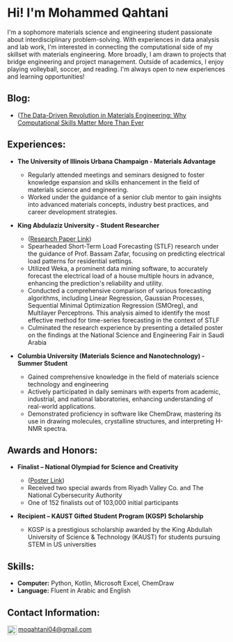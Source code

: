 <h1> Hi! I'm Mohammed Qahtani <br/><a 

<h2> </h2>

I'm a sophomore materials science and engineering student passionate about interdisciplinary problem-solving. With experiences in data analysis and lab work, I'm interested in connecting the computational side of my skillset with materials engineering. More broadly, I am drawn to projects that bridge engineering and project management. Outside of academics, I enjoy playing volleyball, soccer, and reading.
I'm always open to new experiences and learning opportunities!




<h2> Blog:</h2>

- ([The Data-Driven Revolution in Materials Engineering: Why Computational Skills Matter More Than Ever
]([https://github.com/Mohammed-qahtani/Mohammed-qahtani/blob/main/BADM261_Poster.pdf](https://github.com/Mohammed-qahtani/Mohammed-qahtani/blob/main/BADM%20261%20-%20Mohammed%20Qahtani_BlogPost1.pdf))
 
<h2> Experiences:</h2>

- <b> The University of Illinois Urbana Champaign - Materials Advantage </b>

    - Regularly attended meetings and seminars designed to foster knowledge expansion and skills enhancement in the field of materials science and engineering.
    - Worked under the guidance of a senior club mentor to gain insights into advanced materials concepts, industry best practices, and career development strategies.

  
- <b> King Abdulaziz University - Student Researcher </b>
   
    - ([Research Paper Link](https://github.com/Mohammed-qahtani/Mohammed-qahtani/blob/main/BADM261_Research.pdf))
    - Spearheaded Short-Term Load Forecasting (STLF) research under the guidance of Prof. Bassam Zafar, focusing on predicting electrical load patterns for residential settings.
    - Utilized Weka, a prominent data mining software, to accurately forecast the electrical load of a house multiple hours in advance, enhancing the prediction's reliability and utility.
    - Conducted a comprehensive comparison of various forecasting algorithms, including Linear Regression, Gaussian Processes, Sequential Minimal Optimization Regression (SMOreg), and Multilayer Perceptrons. This analysis aimed to identify the most effective method for time-series forecasting in the context of STLF
    - Culminated the research experience by presenting a detailed poster on the findings at the National Science and Engineering Fair in Saudi Arabia


 
 - <b> Columbia University (Materials Science and Nanotechnology) - Summer Student </b>

    - Gained comprehensive knowledge in the field of materials science technology and engineering
    - Actively participated in daily seminars with experts from academic, industrial, and national laboratories, enhancing understanding of real-world applications.
    - Demonstrated proficiency in software like ChemDraw, mastering its use in drawing molecules, crystalline structures, and interpreting H-NMR spectra.

<h2>  Awards and Honors:</h2>

-  <b> Finalist – National Olympiad for Science and Creativity </b>

    - ([Poster Link](https://github.com/Mohammed-qahtani/Mohammed-qahtani/blob/main/BADM261_Poster.pdf))
    - Received two special awards from Riyadh Valley Co. and The National Cybersecurity Authority
    - One of 152 finalists out of 103,000 initial participants
 
-  <b> Recipient – KAUST Gifted Student Program (KGSP) Scholarship</b>

    - KGSP is a prestigious scholarship awarded by the King Abdullah University of Science & Technology (KAUST) for students pursuing STEM in US universities
 
<h2>  Skills:</h2>

- <b> Computer:</b> Python, Kotlin, Microsoft Excel, ChemDraw
- <b> Language:</b> Fluent in Arabic and English

<h2> Contact Information:</h2>



[<img align="left" alt="MQ-567456228 | LinkedIn" width="22px" src="https://cdn.jsdelivr.net/npm/simple-icons@v3/icons/linkedin.svg" />][linkedin]

[linkedin]: https://www.linkedin.com/in/moqahtani
moqahtani04@gmail.com

